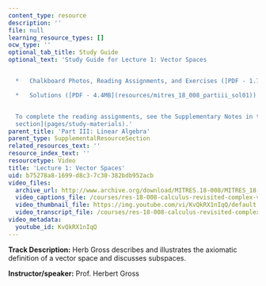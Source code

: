 ```yaml
---
content_type: resource
description: ''
file: null
learning_resource_types: []
ocw_type: ''
optional_tab_title: Study Guide
optional_text: 'Study Guide for Lecture 1: Vector Spaces


  *   Chalkboard Photos, Reading Assignments, and Exercises ([PDF - 1.7MB](resources/mitres_18_008_partiii_lec01))

  *   Solutions ([PDF - 4.4MB](resources/mitres_18_008_partiii_sol01))


  To complete the reading assignments, see the Supplementary Notes in the [Study Materials
  section](pages/study-materials).'
parent_title: 'Part III: Linear Algebra'
parent_type: SupplementalResourceSection
related_resources_text: ''
resource_index_text: ''
resourcetype: Video
title: 'Lecture 1: Vector Spaces'
uid: b75278a8-1699-d8c3-7c30-382bdb952acb
video_files:
  archive_url: http://www.archive.org/download/MITRES.18-008/MITRES_18-008_Part3_lec1_300k.mp4
  video_captions_file: /courses/res-18-008-calculus-revisited-complex-variables-differential-equations-and-linear-algebra-fall-2011/06c9fd8adad15a98a3ac51b2f60c61a3_KvQkRX1nIqQ.vtt
  video_thumbnail_file: https://img.youtube.com/vi/KvQkRX1nIqQ/default.jpg
  video_transcript_file: /courses/res-18-008-calculus-revisited-complex-variables-differential-equations-and-linear-algebra-fall-2011/cabbd43bab95ad7da7c49019d89673ea_KvQkRX1nIqQ.pdf
video_metadata:
  youtube_id: KvQkRX1nIqQ
---
```


**Track Description:** Herb Gross describes and illustrates the axiomatic definition of a vector space and discusses subspaces.

**Instructor/speaker:** Prof. Herbert Gross
